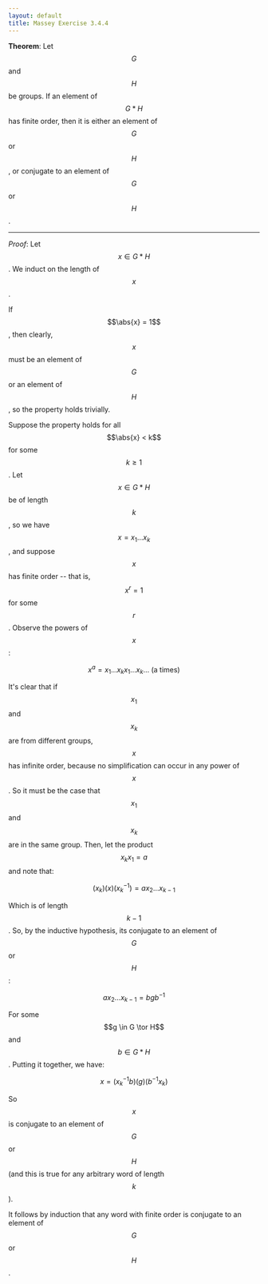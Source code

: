 ```yaml
---
layout: default
title: Massey Exercise 3.4.4
---
```



**Theorem**:
Let $$G$$ and $$H$$ be groups.
If an element of $$G * H$$ has finite order, then it is either an element of $$G$$ or $$H$$, or conjugate to an element of $$G$$ or $$H$$.

----

*Proof*:
Let $$x \in G * H$$.
We induct on the length of $$x$$.



If $$\abs{x} = 1$$, then clearly, $$x$$ must be an element of $$G$$ or an element of $$H$$, so the property holds trivially.



Suppose the property holds for all $$\abs{x} < k$$ for some $$k \geq 1$$.
Let $$x \in G * H$$ be of length $$k$$, so we have $$x = x_1 \dots x_k$$,
and suppose $$x$$ has finite order -- that is, $$x^r = 1$$ for some $$r$$.
Observe the powers of $$x$$:

$$
x^a = x_1 \dots x_k x_1 \dots x_k \dots  \text{ (a times)}
$$

It's clear that if $$x_1$$ and $$x_k$$ are from different groups, $$x$$ has infinite order, because no simplification can occur in any power of $$x$$.
So it must be the case that $$x_1$$ and $$x_k$$ are in the same group.
Then, let the product $$x_k x_1 = a$$ and note that:

$$
(x_k) (x) (x_k^{-1}) = a x_2 \dots x_{k-1}
$$

Which is of length $$k-1$$.
So, by the inductive hypothesis, its conjugate to an element of $$G$$ or $$H$$:

$$
a x_2 \dots x_{k-1} = b g b^{-1}
$$

For some $$g \in G \tor H$$ and $$b \in G * H$$.
Putting it together, we have:

$$
x = (x_k^{-1} b) (g) (b^{-1} x_k)
$$

So $$x$$ is conjugate to an element of $$G$$ or $$H$$ (and this is true for any arbitrary word of length $$k$$).



It follows by induction that any word with finite order is conjugate to an element of $$G$$ or $$H$$.
